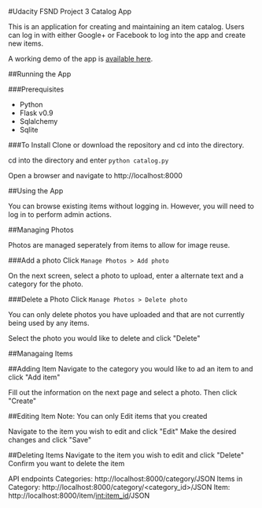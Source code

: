 #Udacity FSND Project 3 Catalog App

This is an application for creating and maintaining an item catalog. Users can log in with either Google+ or Facebook to log into the app and create new items.  

A working demo of the app is [available here](http://ec2-52-26-24-122.us-west-2.compute.amazonaws.com/).

##Running the App

###Prerequisites
- Python
- Flask v0.9
- Sqlalchemy
- Sqlite

###To Install
Clone or download the repository and cd into the directory.

cd into the directory and enter `python catalog.py`

Open a browser and navigate to http://localhost:8000

##Using the App

You can browse existing items without logging in. However, you will need to log in to perform admin actions.

##Managing Photos

Photos are managed seperately from items to allow for image reuse. 

###Add a photo
Click `Manage Photos > Add photo`

On the next screen, select a photo to upload, enter a alternate text and a category for the photo.

###Delete a Photo
Click `Manage Photos > Delete photo`

You can only delete photos you have uploaded and that are not currently being used by any items.

Select the photo you would like to delete and click "Delete"

##Managaing Items

##Adding Item
Navigate to the category you would like to ad an item to and click "Add item"

Fill out the information on the next page and select a photo. Then click "Create"

##Editing Item
Note: You can only Edit items that you created

Navigate to the item you wish to edit and click "Edit"
Make the desired changes and click "Save"

##Deleting Items
Navigate to the item you wish to edit and click "Delete"
Confirm you want to delete the item

API endpoints
Categories: http://localhost:8000/category/JSON
Items in Category: http://localhost:8000/category/<category_id>/JSON
Item: http://localhost:8000/item/<int:item_id>/JSON